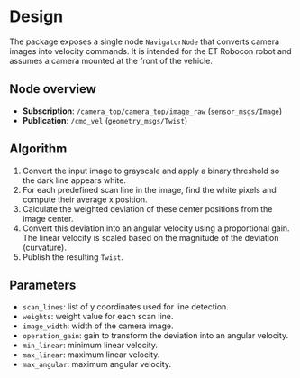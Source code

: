 # Design

The package exposes a single node `NavigatorNode` that converts camera images into velocity commands. It is intended for the ET Robocon robot and assumes a camera mounted at the front of the vehicle.

## Node overview
- **Subscription**: `/camera_top/camera_top/image_raw` (`sensor_msgs/Image`)
- **Publication**: `/cmd_vel` (`geometry_msgs/Twist`)

## Algorithm
1. Convert the input image to grayscale and apply a binary threshold so the dark line appears white.
2. For each predefined scan line in the image, find the white pixels and compute their average x position.
3. Calculate the weighted deviation of these center positions from the image center.
4. Convert this deviation into an angular velocity using a proportional gain.
   The linear velocity is scaled based on the magnitude of the deviation
   (curvature).
5. Publish the resulting `Twist`.

## Parameters
- `scan_lines`: list of y coordinates used for line detection.
- `weights`: weight value for each scan line.
- `image_width`: width of the camera image.
- `operation_gain`: gain to transform the deviation into an angular velocity.
- `min_linear`: minimum linear velocity.
- `max_linear`: maximum linear velocity.
- `max_angular`: maximum angular velocity.

